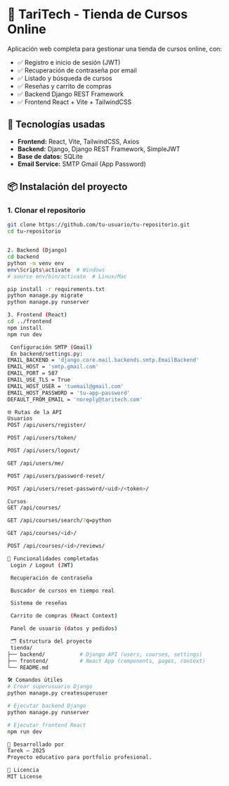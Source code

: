# 🛒 TariTech - Tienda de Cursos Online

Aplicación web completa para gestionar una tienda de cursos online, con:

- ✅ Registro e inicio de sesión (JWT)
- ✅ Recuperación de contraseña por email
- ✅ Listado y búsqueda de cursos
- ✅ Reseñas y carrito de compras
- ✅ Backend Django REST Framework
- ✅ Frontend React + Vite + TailwindCSS

## 🚀 Tecnologías usadas

- **Frontend:** React, Vite, TailwindCSS, Axios
- **Backend:** Django, Django REST Framework, SimpleJWT
- **Base de datos:** SQLite
- **Email Service:** SMTP Gmail (App Password)

## 📦 Instalación del proyecto

### 1. Clonar el repositorio

```bash
git clone https://github.com/tu-usuario/tu-repositorio.git
cd tu-repositorio


2. Backend (Django)
cd backend
python -m venv env
env\Scripts\activate  # Windows
# source env/bin/activate  # Linux/Mac

pip install -r requirements.txt
python manage.py migrate
python manage.py runserver

3. Frontend (React)
cd ../frontend
npm install
npm run dev

 Configuración SMTP (Gmail)
 En backend/settings.py:
EMAIL_BACKEND = 'django.core.mail.backends.smtp.EmailBackend'
EMAIL_HOST = 'smtp.gmail.com'
EMAIL_PORT = 587
EMAIL_USE_TLS = True
EMAIL_HOST_USER = 'tuemail@gmail.com'
EMAIL_HOST_PASSWORD = 'tu-app-password'
DEFAULT_FROM_EMAIL = 'noreply@taritech.com'

🌐 Rutas de la API
Usuarios
POST /api/users/register/

POST /api/users/token/

POST /api/users/logout/

GET /api/users/me/

POST /api/users/password-reset/

POST /api/users/reset-password/<uid>/<token>/

Cursos
GET /api/courses/

GET /api/courses/search/?q=python

GET /api/courses/<id>/

POST /api/courses/<id>/reviews/

🛒 Funcionalidades completadas
 Login / Logout (JWT)

 Recuperación de contraseña

 Buscador de cursos en tiempo real

 Sistema de reseñas

 Carrito de compras (React Context)

 Panel de usuario (datos y pedidos)

 🗂️ Estructura del proyecto
 tienda/
├── backend/           # Django API (users, courses, settings)
├── frontend/          # React App (components, pages, context)
└── README.md

🛠️ Comandos útiles
# Crear superusuario Django
python manage.py createsuperuser

# Ejecutar backend Django
python manage.py runserver

# Ejecutar frontend React
npm run dev

📝 Desarrollado por
Tarek — 2025
Proyecto educativo para portfolio profesional.

📄 Licencia
MIT License
```

